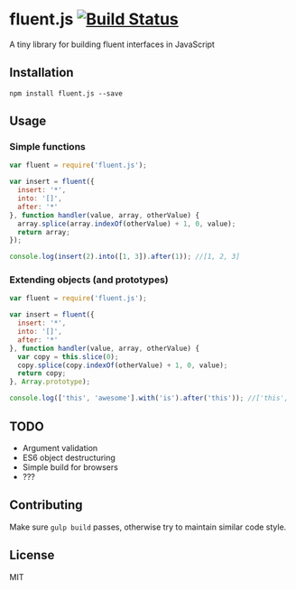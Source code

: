 # fluent.js [![Build Status](https://travis-ci.org/nikaspran/fluent.js.svg?branch=master)](https://travis-ci.org/nikaspran/fluent.js)

A tiny library for building fluent interfaces in JavaScript

## Installation

```
npm install fluent.js --save
```

## Usage

### Simple functions

```js
var fluent = require('fluent.js');

var insert = fluent({
  insert: '*',
  into: '[]',
  after: '*'
}, function handler(value, array, otherValue) {
  array.splice(array.indexOf(otherValue) + 1, 0, value);
  return array;
});

console.log(insert(2).into([1, 3]).after(1)); //[1, 2, 3]
```

### Extending objects (and prototypes)

```js
var fluent = require('fluent.js');

var insert = fluent({
  insert: '*',
  into: '[]',
  after: '*'
}, function handler(value, array, otherValue) {
  var copy = this.slice(0);		
  copy.splice(copy.indexOf(otherValue) + 1, 0, value);		
  return copy;
}, Array.prototype);

console.log(['this', 'awesome'].with('is').after('this')); //['this', 'is', 'awesome']
```

## TODO

* Argument validation
* ES6 object destructuring
* Simple build for browsers
* ???

## Contributing

Make sure `gulp build` passes, otherwise try to maintain similar code style.

## License

MIT
